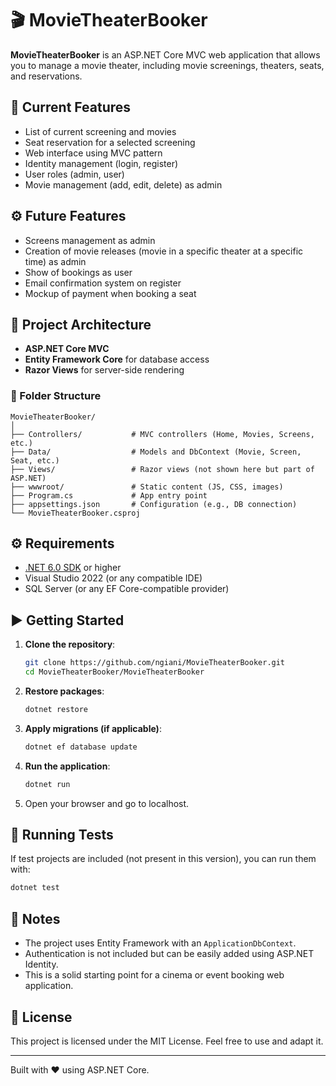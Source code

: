 # 🎬 MovieTheaterBooker

**MovieTheaterBooker** is an ASP.NET Core MVC web application that allows you to manage a movie theater, including movie screenings, theaters, seats, and reservations.

## 🚀 Current Features
- List of current screening and movies
- Seat reservation for a selected screening
- Web interface using MVC pattern
- Identity management (login, register)
- User roles (admin, user)
- Movie management (add, edit, delete) as admin

## ⚙️ Future Features 
- Screens management as admin
- Creation of movie releases (movie in a specific theater at a specific time) as admin
- Show of bookings as user
- Email confirmation system on register
- Mockup of payment when booking a seat 


## 🧱 Project Architecture

- **ASP.NET Core MVC**
- **Entity Framework Core** for database access
- **Razor Views** for server-side rendering

### 📁 Folder Structure

```
MovieTheaterBooker/
│
├── Controllers/           # MVC controllers (Home, Movies, Screens, etc.)
├── Data/                  # Models and DbContext (Movie, Screen, Seat, etc.)
├── Views/                 # Razor views (not shown here but part of ASP.NET)
├── wwwroot/               # Static content (JS, CSS, images)
├── Program.cs             # App entry point
├── appsettings.json       # Configuration (e.g., DB connection)
└── MovieTheaterBooker.csproj
```

## ⚙️ Requirements

- [.NET 6.0 SDK](https://dotnet.microsoft.com/en-us/download/dotnet/6.0) or higher
- Visual Studio 2022 (or any compatible IDE)
- SQL Server (or any EF Core-compatible provider)

## ▶️ Getting Started

1. **Clone the repository**:
   ```bash
   git clone https://github.com/ngiani/MovieTheaterBooker.git
   cd MovieTheaterBooker/MovieTheaterBooker
   ```

2. **Restore packages**:
   ```bash
   dotnet restore
   ```

3. **Apply migrations (if applicable)**:
   ```bash
   dotnet ef database update
   ```

4. **Run the application**:
   ```bash
   dotnet run
   ```

5. Open your browser and go to localhost.

## 🧪 Running Tests

If test projects are included (not present in this version), you can run them with:

```bash
dotnet test
```

## 📌 Notes

- The project uses Entity Framework with an `ApplicationDbContext`.
- Authentication is not included but can be easily added using ASP.NET Identity.
- This is a solid starting point for a cinema or event booking web application.

## 📄 License

This project is licensed under the MIT License. Feel free to use and adapt it.

---

Built with ❤️ using ASP.NET Core.
